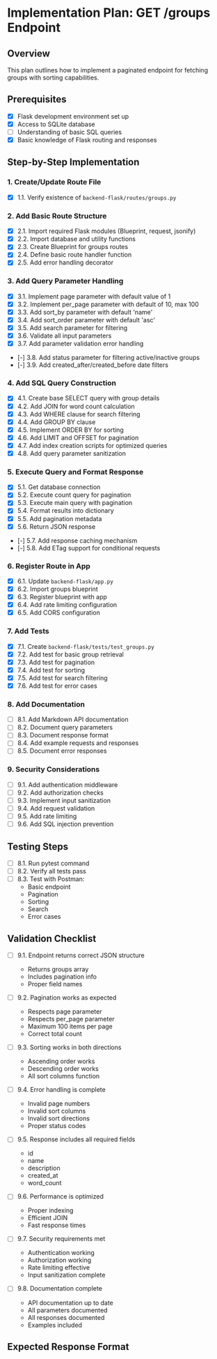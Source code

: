 # Implementation Plan: GET /groups Endpoint

## Overview
This plan outlines how to implement a paginated endpoint for fetching groups with sorting capabilities.

## Prerequisites
- [x] Flask development environment set up
- [x] Access to SQLite database
- [ ] Understanding of basic SQL queries
- [x] Basic knowledge of Flask routing and responses

## Step-by-Step Implementation

### 1. Create/Update Route File
- [x] 1.1. Verify existence of `backend-flask/routes/groups.py`

### 2. Add Basic Route Structure
- [x] 2.1. Import required Flask modules (Blueprint, request, jsonify)
- [x] 2.2. Import database and utility functions
- [x] 2.3. Create Blueprint for groups routes
- [x] 2.4. Define basic route handler function
- [x] 2.5. Add error handling decorator

### 3. Add Query Parameter Handling
- [x] 3.1. Implement page parameter with default value of 1
- [x] 3.2. Implement per_page parameter with default of 10, max 100
- [x] 3.3. Add sort_by parameter with default 'name'
- [x] 3.4. Add sort_order parameter with default 'asc'
- [x] 3.5. Add search parameter for filtering
- [x] 3.6. Validate all input parameters
- [x] 3.7. Add parameter validation error handling
- [-] 3.8. Add status parameter for filtering active/inactive groups
- [-] 3.9. Add created_after/created_before date filters

### 4. Add SQL Query Construction
- [x] 4.1. Create base SELECT query with group details
- [x] 4.2. Add JOIN for word count calculation
- [x] 4.3. Add WHERE clause for search filtering
- [x] 4.4. Add GROUP BY clause
- [x] 4.5. Implement ORDER BY for sorting
- [x] 4.6. Add LIMIT and OFFSET for pagination
- [x] 4.7. Add index creation scripts for optimized queries
- [x] 4.8. Add query parameter sanitization

### 5. Execute Query and Format Response
- [x] 5.1. Get database connection
- [x] 5.2. Execute count query for pagination
- [x] 5.3. Execute main query with pagination
- [x] 5.4. Format results into dictionary
- [x] 5.5. Add pagination metadata
- [x] 5.6. Return JSON response
- [-] 5.7. Add response caching mechanism
- [-] 5.8. Add ETag support for conditional requests

### 6. Register Route in App
- [x] 6.1. Update `backend-flask/app.py`
- [x] 6.2. Import groups blueprint
- [x] 6.3. Register blueprint with app
- [x] 6.4. Add rate limiting configuration
- [x] 6.5. Add CORS configuration

### 7. Add Tests
- [x] 7.1. Create `backend-flask/tests/test_groups.py`
- [x] 7.2. Add test for basic group retrieval
- [x] 7.3. Add test for pagination
- [x] 7.4. Add test for sorting
- [x] 7.5. Add test for search filtering
- [x] 7.6. Add test for error cases

### 8. Add Documentation
- [ ] 8.1. Add Markdown API documentation
- [ ] 8.2. Document query parameters
- [ ] 8.3. Document response format
- [ ] 8.4. Add example requests and responses
- [ ] 8.5. Document error responses

### 9. Security Considerations
- [ ] 9.1. Add authentication middleware
- [ ] 9.2. Add authorization checks
- [ ] 9.3. Implement input sanitization
- [ ] 9.4. Add request validation
- [ ] 9.5. Add rate limiting
- [ ] 9.6. Add SQL injection prevention

## Testing Steps
- [ ] 8.1. Run pytest command
- [ ] 8.2. Verify all tests pass
- [ ] 8.3. Test with Postman:
  - Basic endpoint
  - Pagination
  - Sorting
  - Search
  - Error cases

## Validation Checklist
- [ ] 9.1. Endpoint returns correct JSON structure
  - Returns groups array
  - Includes pagination info
  - Proper field names
  
- [ ] 9.2. Pagination works as expected
  - Respects page parameter
  - Respects per_page parameter
  - Maximum 100 items per page
  - Correct total count
  
- [ ] 9.3. Sorting works in both directions
  - Ascending order works
  - Descending order works
  - All sort columns function
  
- [ ] 9.4. Error handling is complete
  - Invalid page numbers
  - Invalid sort columns
  - Invalid sort directions
  - Proper status codes
  
- [ ] 9.5. Response includes all required fields
  - id
  - name
  - description
  - created_at
  - word_count
  
- [ ] 9.6. Performance is optimized
  - Proper indexing
  - Efficient JOIN
  - Fast response times

- [ ] 9.7. Security requirements met
  - Authentication working
  - Authorization working
  - Rate limiting effective
  - Input sanitization complete

- [ ] 9.8. Documentation complete
  - API documentation up to date
  - All parameters documented
  - All responses documented
  - Examples included

## Expected Response Format